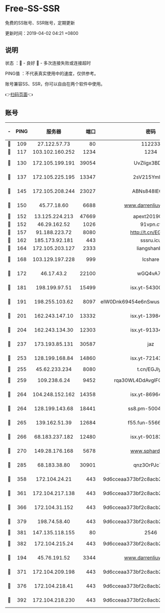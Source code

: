 # Free-SS-SSR

免费的SS账号、SSR账号，定期更新

更新时间：2019-04-02 04:21 +0800

## 说明

状态     ：🙂 - 良好 🙁 - 多次连接失败或连接超时

PING值   ：不代表真实使用中的速度，仅供参考。

账号兼容SS、SSR，你可以自由在两个软件中使用。

👉[扫码页面](https://liesauer.github.io/Free-SS-SSR/)👈

## 账号

|-|PING|服务器|端口|密码|加密方式|区域|
|:----:|:----:|:-----:|-----:|:----:|:----:|:----:|
|🙂|109|27.122.57.73|80|112233|chacha20|CN|
|🙂|117|103.102.160.252|1234|1234|rc4-md5|JP|
|🙂|130|172.105.199.191|39054|UvZligx3BDaG|aes-256-cfb|JP|
|🙂|137|172.105.225.195|13347|2sV215YmlGvf|aes-256-cfb|JP|
|🙂|145|172.105.208.244|23027|ABNs848IEOQh|aes-256-cfb|JP|
|🙂|150|45.77.18.60|6688|www.darrenliuwei.com|aes-256-cfb|JP|
|🙂|152|13.125.224.213|47669|apext2019001|chacha20|KR|
|🙂|152|46.29.162.52|1026|91vpn.cf|rc4-md5|RU|
|🙂|157|91.188.223.72|8080|http://t.cn/EGJIyrl|rc4-md5|RU|
|🙂|162|185.173.92.181|443|sssru.icu|rc4-md5|RU|
|🙂|164|172.105.203.127|2333|liangshanbo|chacha20|JP|
|🙂|168|103.129.197.228|999|lcshare|aes-256-cfb|CN|
|🙂|172|46.17.43.2|22100|wGQ4vA7D|aes-256-gcm|RU|
|🙂|181|198.199.97.51|15499|isx.yt-54300855|aes-256-cfb|US|
|🙂|191|198.255.103.62|8097|eIW0Dnk69454e6nSwuspv9DmS201tQ0D|aes-256-cfb|US|
|🙂|201|162.243.147.10|13332|isx.yt-13984444|aes-256-cfb|US|
|🙂|204|162.243.134.30|12303|isx.yt-91334852|aes-256-cfb|US|
|🙂|237|173.193.85.131|30587|jaz|aes-256-cfb|US|
|🙂|253|128.199.168.84|14860|isx.yt-72143109|aes-256-cfb|SG|
|🙂|255|45.62.233.234|8080|t.cn/EGJIyrl|rc4-md5|CA|
|🙂|259|109.238.6.24|9452|rqa30WL4DdAvgIFG6Fs3znzTa|aes-256-cfb|FR|
|🙂|264|104.248.152.162|14358|isx.yt-86964807|aes-256-cfb|SG|
|🙂|264|128.199.143.68|18441|ss8.pm-50042831|aes-256-cfb|SG|
|🙂|265|139.162.51.39|12684|f55.fun-55660117|aes-256-cfb|SG|
|🙂|266|68.183.237.182|12480|isx.yt-90183318|aes-256-cfb|SG|
|🙂|270|149.28.176.168|5678|www.sphard.com|aes-256-cfb|SG|
|🙂|285|68.183.38.80|30901|qnz3OrPJc7Tk|aes-256-cfb|GB|
|🙂|358|172.104.24.21|443|9d6cceaa373bf2c8acb22e60b6a58be6|aes-256-cfb|US|
|🙂|361|172.104.217.138|443|9d6cceaa373bf2c8acb22e60b6a58be6|aes-256-cfb|US|
|🙂|366|172.104.31.152|443|9d6cceaa373bf2c8acb22e60b6a58be6|aes-256-cfb|US|
|🙂|379|198.74.58.40|443|9d6cceaa373bf2c8acb22e60b6a58be6|aes-256-cfb|US|
|🙂|381|147.135.118.155|80|2546|chacha20|US|
|🙂|382|172.104.215.24|443|9d6cceaa373bf2c8acb22e60b6a58be6|aes-256-cfb|US|
|🙂|194|45.76.191.52|3344|www.darrenliuwei.com|aes-256-cfb|AU|
|🙂|371|172.104.209.198|443|9d6cceaa373bf2c8acb22e60b6a58be6|aes-256-cfb|US|
|🙂|376|172.104.218.41|443|9d6cceaa373bf2c8acb22e60b6a58be6|aes-256-cfb|US|
|🙂|392|172.104.218.230|443|9d6cceaa373bf2c8acb22e60b6a58be6|aes-256-cfb|US|
